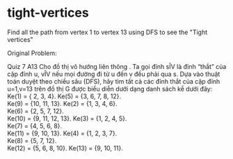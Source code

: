# tight-vertices
Find all the path from vertex 1 to vertex 13 using DFS to see the "Tight vertices"

Original Problem:

Quiz 7
A13
Cho đồ thị vô hướng liên thông . Ta gọi đỉnh sÎV là đỉnh “thắt” của cặp đỉnh u, vÎV nếu mọi đường đi từ u đến v đều phải qua s. Dựa vào thuật toán duyệt theo chiều sâu (DFS), hãy tìm tất cả các đỉnh thắt của cặp đỉnh u=1,v=13 trên đồ thị G được biểu diễn dưới dạng danh sách kề dưới đây:
Ke(1) = { 2, 3, 4}.
Ke(5) = {3, 6, 7, 8, 12}.	
Ke(9) = {10, 11, 13}.
Ke(2) = {1, 3, 4, 6}.	
Ke(6) = {2, 5, 7, 12}.		
Ke(10) = {9, 11, 12, 13}.
Ke(3) = {1, 2, 4, 5}.	
Ke(7) = {4, 5, 6, 8}.	
Ke(11) = {9, 10, 13}.
Ke(4) = {1, 2, 3, 7}.	
Ke(8) = {5, 7, 12}.       	
Ke(12) = {5, 6, 8, 10}.
Ke(13) = {9, 10, 11}.	

